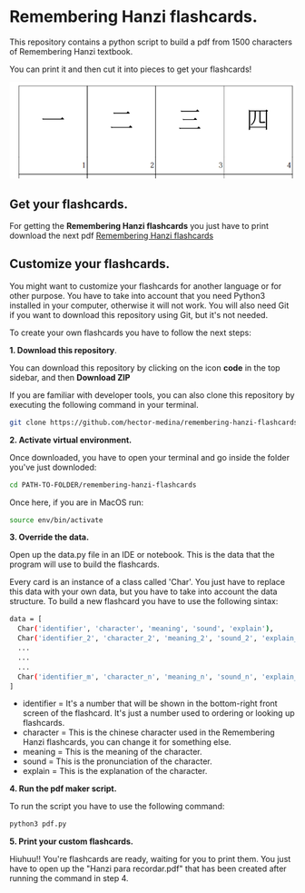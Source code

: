 # Remembering Hanzi flashcards.

This repository contains a python script to build a pdf from 1500 characters of Remembering Hanzi textbook.

You can print it and then cut it into pieces to get your flashcards!

![sample-image](docs/sample-image.png)

## Get your flashcards.

For getting the **Remembering Hanzi flashcards** you just have to print download the next pdf [Remembering Hanzi flashcards](Hanzi%20para%20recordar%20-%20flashcards.pdf)

## Customize your flashcards.

You might want to customize your flashcards for another language or for other purpose. You have to take into account that you need Python3 installed in your computer, otherwise it will not work. You will also need Git if you want to download this repository using Git, but it's not needed.

To create your own flashcards you have to follow the next steps:

**1. Download this repository**.

You can download this repository by clicking on the icon **code** in the top sidebar, and then **Download ZIP**

If you are familiar with developer tools, you can also clone this repository by executing the following command in your terminal.

```sh
git clone https://github.com/hector-medina/remembering-hanzi-flashcards.git
```

**2. Activate virtual environment.**

Once downloaded, you have to open your terminal and go inside the folder you've just downloded:

```sh
cd PATH-TO-FOLDER/remembering-hanzi-flashcards
```
Once here, if you are in MacOS run: 
```sh
source env/bin/activate
```

**3. Override the data.**

Open up the data.py file in an IDE or notebook. This is the data that the program will use to build the flashcards.

Every card is an instance of a class called 'Char'. You just have to replace this data with your own data, but you have to take into account the data structure. To build a new flashcard you have to use the following sintax:

```sh
data = [
  Char('identifier', 'character', 'meaning', 'sound', 'explain'),
  Char('identifier_2', 'character_2', 'meaning_2', 'sound_2', 'explain_2'),
  ...
  ...
  ...
  Char('identifier_m', 'character_n', 'meaning_n', 'sound_n', 'explain_n'),
]
```

- identifier = It's a number that will be shown in the bottom-right front screen of the flashcard. It's just a number used to ordering or looking up flashcards. 
- character = This is the chinese character used in the Remembering Hanzi flashcards, you can change it for something else.
- meaning = This is the meaning of the character.
- sound = This is the pronunciation of the character.
- explain = This is the explanation of the character.

**4. Run the pdf maker script.**

To run the script you have to use the following command:

```sh
python3 pdf.py
```

**5. Print your custom flashcards.**

Hiuhuu!! You're flashcards are ready, waiting for you to print them. You just have to open up the "Hanzi para recordar.pdf" that has been created after running the command in step 4.
